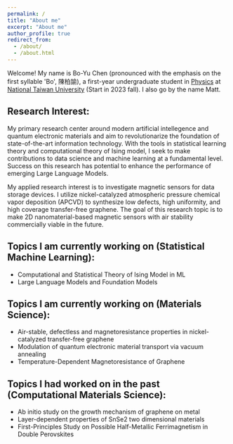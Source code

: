 ```yaml
---
permalink: /
title: "About me"
excerpt: "About me"
author_profile: true
redirect_from:
  - /about/
  - /about.html
---
```


Welcome! My name is Bo-Yu Chen (pronounced with the emphasis on the first syllable 'Bo', 陳柏諭), a first-year undergraduate student in <a href="https://www.phys.ntu.edu.tw/enphysics/Default.html" target="_blank">Physics</a> at <a href="https://www.ntu.edu.tw/english/" target="_blank">National Taiwan University</a> (Start in 2023 fall). I also go by the name Matt.

## Research Interest:
My primary research center around modern artificial intellegence and quantum electronic materials and aim to revolutionarize the foundation of state-of-the-art information technology. With the tools in statistical learning theory and computational theory of Ising model, I seek to make contributions to data science and machine learning at a fundamental level. Success on this research has potential to enhance the performance of emerging Large Language Models. 

My applied research interest is to investigate magnetic sensors for data storage devices. I utilize nickel-catalyzed atmospheric pressure chemical vapor deposition (APCVD) to synthesize low defects, high uniformity, and high coverage transfer-free graphene. The goal of this research topic is to make 2D nanomaterial-based magnetic sensors with air stability commercially viable in the future.

## Topics I am currently working on (Statistical Machine Learning):
* Computational and Statistical Theory of Ising Model in ML
* Large Language Models and Foundation Models

## Topics I am currently working on (Materials Science):
* Air-stable, defectless and magnetoresistance properties in nickel-catalyzed transfer-free graphene
* Modulation of quantum electronic material transport via vacuum annealing
* Temperature-Dependent Magnetoresistance of Graphene

## Topics I had worked on in the past (Computational Materials Science):
* Ab initio study on the growth mechanism of graphene on metal
* Layer-dependent properties of SnSe2 two dimensional materials
* First-Principles Study on Possible Half-Metallic Ferrimagnetism in Double Perovskites 
